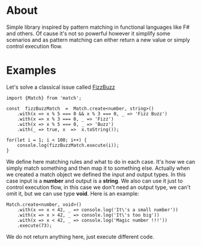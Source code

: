 # About
Simple library inspired by pattern matching in functional languages like F# and others.
Of cause it's not so powerful however it simplify some scenarios and as pattern matching can either return a new value or simply control execution flow.

# Examples
Let's solve a classical issue called [FizzBuzz](https://en.wikipedia.org/wiki/Fizz_buzz)
```
import {Match} from 'match';

const  fizzBuzzMatch  =  Match.create<number, string>()
	.with(x => x % 5 === 0 && x % 3 === 0, _ => 'Fizz Buzz')
	.with(x => x % 3 === 0, _ => 'Fizz')
	.with(x => x % 5 === 0, _ => 'Buzz')
	.with(_ => true, x  =>  x.toString());

for(let i = 1; i < 100; i++) {
	console.log(fizzBuzzMatch.execute(i));
}
```
We define here matching rules and what to do in each case.
It's how we can simply match something and then map it to something else. Actually when we created a match object we defined the input and output types. In this case input is  a **number** and output is a **string**. We also can use it just to control execution flow, in this case we don't need an output type, we can't omit it, but we can use type **void**. Here is an example:

```
Match.create<number, void>()
    .with(x => x < 42, _ => console.log('It\'s a small number'))
    .with(x => x > 42, _ => console.log('It\'s too big'))
    .with(x => x < 42, _ => console.log('Magic number !!!'))
    .execute(73);
```

We do not return anything here, just execute different code.